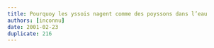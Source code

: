```yaml
---
title: Pourquoy les yssois nagent comme des poyssons dans l’eau
authors: [inconnu]
date: 2001-02-23
duplicate: 216
---
```


